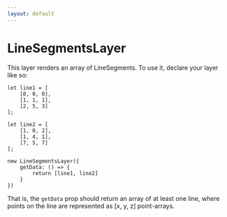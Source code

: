 ```yaml
---
layout: default
---
```


# LineSegmentsLayer

This layer renders an array of LineSegments. To use it, declare your layer
like so:

    let line1 = [
        [0, 0, 0],
        [1, 1, 1],
        [2, 5, 3]
    ];

    let line2 = [
        [1, 0, 2],
        [1, 4, 1],
        [7, 5, 7]
    ];

    new LineSegmentsLayer({
        getData: () => {
            return [line1, line2]
        }
    })

That is, the `getData` prop should return an array of at least one line,
where points on the line are represented as [x, y, z] point-arrays.
